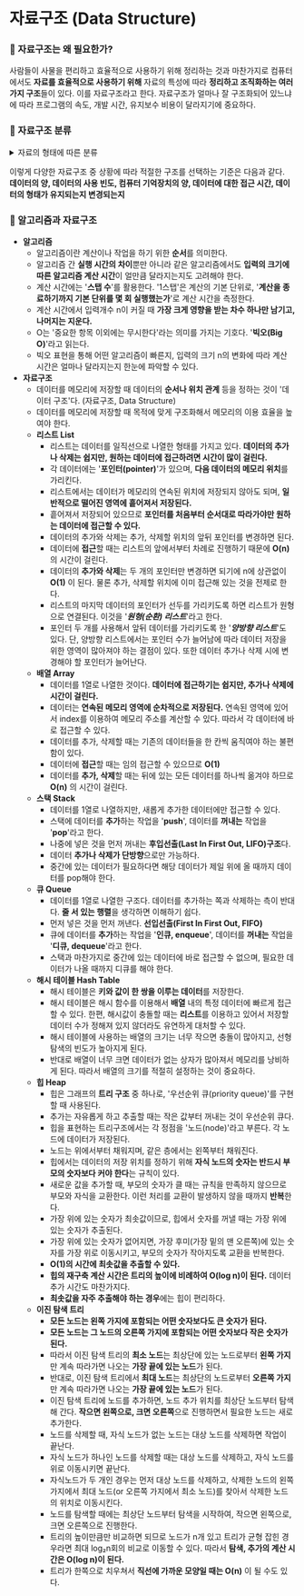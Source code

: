 # 자료구조 (Data Structure)

### :pushpin: 자료구조는 왜 필요한가?
사람들이 사물을 편리하고 효율적으로 사용하기 위해 정리하는 것과 마찬가지로 컴퓨터에서도 **자료를 효율적으로 사용하기 위해** 자료의 특성에 따라 **정리하고 조직화하는 여러 가지 구조**들이 있다. 이를 자료구조라고 한다.
자료구조가 얼마나 잘 구조화되어 있느냐에 따라 프로그램의 속도, 개발 시간, 유지보수 비용이 달라지기에 중요하다.

### :pushpin: 자료구조 분류

<details markdown="1">
<summary>자료의 형태에 따른 분류</summary>

* **단순구조**
   * 정수
   * 실수
   * 문자
   * 문자열

* **선형구조**
   * 리스트
   * 연결리스트
      * 단순 연결리스트
      * 이중 연결리스트
      * 원형 연결리스트
   * 스택
   * 큐
   * 데크

* **비선형구조**
   * 트리
      * 일반트리
      * 이진트리
   * 그래프
      * 방향그래프
      * 무방향그래프

* **파일구조**
   * 순차파일
   * 색인파일
   * 직접파일

</details>

이렇게 다양한 자료구조 중 상황에 따라 적절한 구조를 선택하는 기준은 다음과 같다.   
**데이터의 양, 데이터의 사용 빈도, 컴퓨터 기억장치의 양, 데이터에 대한 접근 시간, 데이터의 형태가 유지되는지 변경되는지**

### :pushpin: 알고리즘과 자료구조
* **알고리즘**
   - 알고리즘이란 계산이나 작업을 하기 위한 **순서**를 의미한다.
   - 알고리즘 간 **실행 시간의 차이**뿐만 아니라 같은 알고리즘에서도 **입력의 크기에 따른 알고리즘 계산 시간**이 얼만큼 달라지는지도 고려해야 한다.
   - 계산 시간에는 '**스탭 수**'를 활용한다. '1스탭'은 계산의 기본 단위로, '**계산을 종료하기까지 기본 단위를 몇 회 실행했는가**'로 계산 시간을 측정한다.
   - 계산 시간에서 입력개수 n이 커질 때 **가장 크게 영향을 받는 차수 하나만 남기고, 나머지는 지운다.**
   - O는 '중요한 항목 이외에는 무시한다'라는 의미를 가지는 기호다. '**빅오(Big O)**'라고 읽는다.
   - 빅오 표현을 통해 어떤 알고리즘이 빠른지, 입력의 크기 n의 변화에 따라 계산 시간은 얼마나 달라지는지 한눈에 파악할 수 있다.
* **자료구조**
   - 데이터를 메모리에 저장할 때 데이터의 **순서나 위치 관계** 등을 정하는 것이 '데이터 구조'다. (자료구조, Data Structure)
   - 데이터를 메모리에 저장할 때 목적에 맞게 구조화해서 메모리의 이용 효율을 높여야 한다.
   * **리스트 List**
      - 리스트는 데이터를 일직선으로 나열한 형태를 가지고 있다. **데이터의 추가나 삭제는 쉽지만, 원하는 데이터에 접근하려면 시간이 많이 걸린다.**
      - 각 데이터에는 '**포인터(pointer)**'가 있으며, **다음 데이터의 메모리 위치**를 가리킨다.
      - 리스트에서는 데이터가 메모리의 연속된 위치에 저장되지 않아도 되며, **일반적으로 떨어진 영역에 흩어져서 저장된다.**
      - 흩어져서 저장되어 있으므로 **포인터를 처음부터 순서대로 따라가야만 원하는 데이터에 접근할 수 있다.**
      - 데이터의 추가와 삭제는 추가, 삭제할 위치의 앞뒤 포인터를 변경하면 된다.
      - 데이터에 **접근**할 때는 리스트의 앞에서부터 차례로 진행하기 때문에 **O(n)** 의 시간이 걸린다.
      - 데이터의 **추가와 삭제**는 두 개의 포인터만 변경하면 되기에 n에 상관없이 **O(1)** 이 된다. 물론 추가, 삭제할 위치에 이미 접근해 있는 것을 전제로 한다.
      - 리스트의 마지막 데이터의 포인터가 선두를 가리키도록 하면 리스트가 원형으로 연결된다. 이것을 '***원형(순환) 리스트***'라고 한다.
      - 포인터 두 개를 사용해서 앞뒤 데이터를 가리키도록 한 '***양방향 리스트***'도 있다. 단, 양방향 리스트에서는 포인터 수가 늘어남에 따라 데이터 저장을 위한 영역이 많아져야 하는 결점이 있다. 또한 데이터 추가나 삭제 시에 변경해야 할 포인터가 늘어난다.
   * **배열 Array**
      - 데이터를 1열로 나열한 것이다. **데이터에 접근하기는 쉽지만, 추가나 삭제에 시간이 걸린다.**
      - 데이터는 **연속된 메모리 영역에 순차적으로 저장된다.** 연속된 영역에 있어서 index를 이용하여 메모리 주소를 계산할 수 있다. 따라서 각 데이터에 바로 접근할 수 있다.
      - 데이터를 추가, 삭제할 때는 기존의 데이터들을 한 칸씩 움직여야 하는 불편함이 있다.
      - 데이터에 **접근**할 때는 임의 접근할 수 있으므로 **O(1)** 
      - 데이터를 **추가, 삭제**할 때는 뒤에 있는 모든 데이터를 하나씩 옮겨야 하므로 **O(n)** 의 시간이 걸린다.
   * **스택 Stack**
      - 데이터를 1열로 나열하지만, 새롭게 추가한 데이터에만 접근할 수 있다.
      - 스택에 데이터를 **추가**하는 작업을 '**push**', 데이터를 **꺼내는** 작업을 '**pop**'라고 한다.
      - 나중에 넣은 것을 먼저 꺼내는 **후입선출(Last In First Out, LIFO)구조**다.
      - 데이터 **추가나 삭제가 단방향**으로만 가능하다.
      - 중간에 있는 데이터가 필요하다면 해당 데이터가 제일 위에 올 때까지 데이터를 pop해야 한다.
   * **큐 Queue**
      - 데이터를 1열로 나열한 구조다. 데이터를 추가하는 쪽과 삭제하는 측이 반대다. **줄 서 있는 행렬**을 생각하면 이해하기 쉽다. 
      - 먼저 넣은 것을 먼저 꺼낸다. **선입선출(First In First Out, FIFO)**
      - 큐에 데이터를 **추가**하는 작업을 '**인큐, enqueue**', 데이터를 **꺼내는** 작업을 '**디큐, dequeue**'라고 한다.
      - 스택과 마찬가지로 중간에 있는 데이터에 바로 접근할 수 없으며, 필요한 데이터가 나올 때까지 디큐를 해야 한다.
   * **해시 테이블 Hash Table**
      - 해시 테이블은 **키와 값이 한 쌍을 이루는 데이터**를 저장한다.
      - 해시 테이블은 해시 함수를 이용해서 **배열** 내의 특정 데이터에 빠르게 접근할 수 있다.
      한편, 해시값이 충돌할 때는 **리스트**를 이용하고 있어서 저장할 데이터 수가 정해져 있지 않더라도 유연하게 대처할 수 있다.
      - 해시 테이블에 사용하는 배열의 크기는 너무 작으면 충돌이 많아지고, 선형탐색의 빈도가 높아지게 된다.
      - 반대로 배열이 너무 크면 데이터가 없는 상자가 많아져서 메모리를 낭비하게 된다. 따라서 배열의 크기를 적절히 설정하는 것이 중요하다.
   * **힙 Heap**
      - 힙은 그래프의 **트리 구조** 중 하나로, '우선순위 큐(priority queue)'를 구현할 때 사용된다.
      - 추가는 자유롭게 하고 추출할 때는 작은 값부터 꺼내는 것이 우선순위 큐다.
      - 힙을 표현하는 트리구조에서는 각 정점을 '노드(node)'라고 부른다. 각 노드에 데이터가 저장된다.
      - 노드는 위에서부터 채워지며, 같은 층에서는 왼쪽부터 채워진다.
      - 힙에서는 데이터의 저장 위치를 정하기 위해 **자식 노드의 숫자는 반드시 부모의 숫자보다 커야 한다**는 규칙이 있다.
      - 새로운 값을 추가할 때, 부모의 숫자가 클 때는 규칙을 만족하지 않으므로 부모와 자식을 교환한다. 이런 처리를 교환이 발생하지 않을 때까지 **반복**한다.
      - 가장 위에 있는 숫자가 최솟값이므로, 힙에서 숫자를 꺼낼 때는 가장 위에 있는 숫자가 추출된다.
      - 가장 위에 있는 숫자가 없어지면, 가장 후미(가장 밑의 맨 오른쪽)에 있는 숫자를 가장 위로 이동시키고, 부모의 숫자가 작아지도록 교환을 반복한다.
      - **O(1)의 시간에 최솟값을 추출할 수 있다.**
      - **힙의 재구축 계산 시간은 트리의 높이에 비례하여 O(log n)이 된다.** 데이터 추가 시간도 마찬가지다.
      - **최솟값을 자주 추출해야 하는 경우**에는 힙이 편리하다.
   * **이진 탐색 트리**
      - **모든 노드는 왼쪽 가지에 포함되는 어떤 숫자보다도 큰 숫자가 된다.**
      - **모든 노드는 그 노드의 오른쪽 가지에 포함되는 어떤 숫자보다 작은 숫자가 된다.**
      - 따라서 이진 탐색 트리의 **최소 노드**는 최상단에 있는 노드로부터 **왼쪽 가지**만 계속 따라가면 나오는 **가장 끝에 있는 노드**가 된다.
      - 반대로, 이진 탐색 트리에서 **최대 노드**는 최상단의 노드로부터 **오른쪽 가지**만 계속 따라가면 나오는 **가장 끝에 있는 노드**가 된다.
      - 이진 탐색 트리에 노드를 추가하면, 노드 추가 위치를 최상단 노드부터 탐색해 간다. **작으면 왼쪽으로, 크면 오른쪽**으로 진행하면서 필요한 노드는 새로 추가한다.
      - 노드를 삭제할 때, 자식 노드가 없는 노드는 대상 노드를 삭제하면 작업이 끝난다.
      - 자식 노드가 하나인 노드를 삭제할 때는 대상 노드를 삭제하고, 자식 노드를 위로 이동시키면 끝난다.
      - 자식노드가 두 개인 경우는 먼저 대상 노드를 삭제하고, 삭제한 노드의 왼쪽 가지에서 최대 노드(or 오른쪽 가지에서 최소 노드)를 찾아서 삭제한 노드의 위치로 이동시킨다.
      - 노드를 탐색할 때에는 최상단 노드부터 탐색을 시작하여, 작으면 왼쪽으로, 크면 오른쪽으로 진행한다.
      - 트리의 높이만큼만 비교하면 되므로 노드가 n개 있고 트리가 균형 잡힌 경우라면 최대 log₂n회의 비교로 이동할 수 있다. 따라서 **탐색, 추가의 계산 시간은 O(log n)이 된다.**
      - 트리가 한쪽으로 치우쳐서 **직선에 가까운 모양일 때는 O(n)** 이 될 수도 있다.